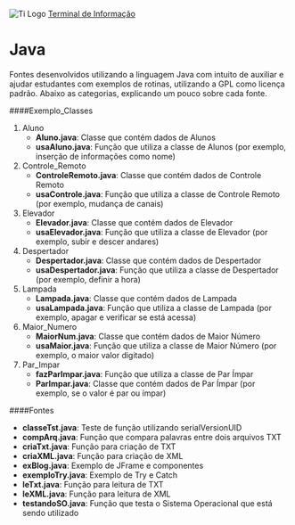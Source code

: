 ![Ti Logo](http://terminaldeinformacao.com/wp-content/uploads/2016/03/tema.jpg)
[Terminal de Informação](http://terminaldeinformacao.com)

# Java
Fontes desenvolvidos utilizando a linguagem Java com intuito de auxiliar e ajudar estudantes com exemplos de rotinas, utilizando a GPL como licença padrão.
Abaixo as categorias, explicando um pouco sobre cada fonte.

####Exemplo_Classes
1. Aluno
   * **Aluno.java**: Classe que contém dados de Alunos
   * **usaAluno.java**: Função que utiliza a classe de Alunos (por exemplo, inserção de informações como nome)
2. Controle_Remoto
   * **ControleRemoto.java**: Classe que contém dados de Controle Remoto
   * **usaControle.java**: Função que utiliza a classe de Controle Remoto (por exemplo, mudança de canais)
3. Elevador
   * **Elevador.java**: Classe que contém dados de Elevador
   * **usaElevador.java**: Função que utiliza a classe de Elevador (por exemplo, subir e descer andares)
2. Despertador
   * **Despertador.java**: Classe que contém dados de Despertador
   * **usaDespertador.java**: Função que utiliza a classe de Despertador (por exemplo, definir a hora)
5. Lampada
   * **Lampada.java**: Classe que contém dados de Lampada
   * **usaLampada.java**: Função que utiliza a classe de Lampada (por exemplo, apagar e verificar se está acessa)
6. Maior_Numero
   * **MaiorNum.java**: Classe que contém dados de Maior Número
   * **usaMaior.java**: Função que utiliza a classe de Maior Número (por exemplo, o maior valor digitado)
7. Par_Impar
   * **fazParImpar.java**: Função que utiliza a classe de Par Ímpar
   * **ParImpar.java**: Classe que contém dados de Par Ímpar (por exemplo, se o valor é par ou ímpar)
	
####Fontes
   * **classeTst.java**: Teste de função utilizando serialVersionUID
   * **compArq.java**: Função que compara palavras entre dois arquivos TXT
   * **criaTxt.java**: Função para criação de TXT
   * **criaXML.java**: Função para criação de XML
   * **exBlog.java**: Exemplo de JFrame e componentes
   * **exemploTry.java**: Exemplo de Try e Catch
   * **leTxt.java**: Função para leitura de TXT
   * **leXML.java**: Função para leitura de XML
   * **testandoSO.java**: Função que testa o Sistema Operacional que está sendo utilizado